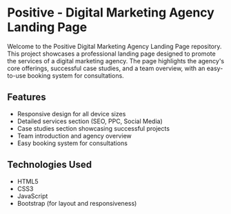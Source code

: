 # Positive - Digital Marketing Agency Landing Page

Welcome to the Positive Digital Marketing Agency Landing Page repository. This project showcases a professional landing page designed to promote the services of a digital marketing agency. The page highlights the agency's core offerings, successful case studies, and a team overview, with an easy-to-use booking system for consultations.

## Features
- Responsive design for all device sizes
- Detailed services section (SEO, PPC, Social Media)
- Case studies section showcasing successful projects
- Team introduction and agency overview
- Easy booking system for consultations

## Technologies Used
- HTML5
- CSS3
- JavaScript
- Bootstrap (for layout and responsiveness)

